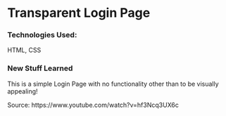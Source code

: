 # Transparent Login Page

<h3>Technologies Used: </h3>
<p>HTML, CSS</p>

<h3>New Stuff Learned</h3>
<p></p>
<p>This is a simple Login Page with no functionality other than to be visually appealing!</p>
<p>Source: https://www.youtube.com/watch?v=hf3Ncq3UX6c</p>
